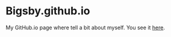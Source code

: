 # Bigsby.github.io
My GitHub.io page where tell a bit about myself. You see it [here](http://bigsby.github.io/).
